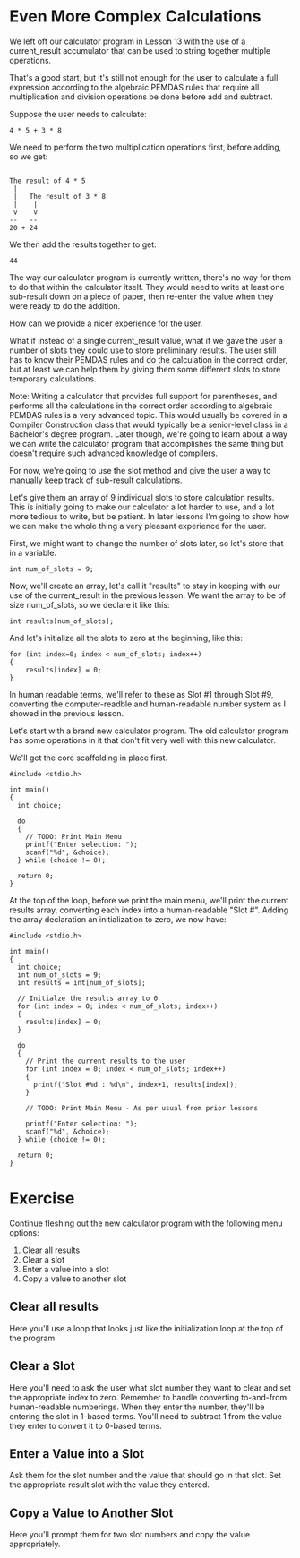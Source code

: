 Even More Complex Calculations
==============================

We left off our calculator program in Lesson 13 with the use of a current_result
accumulator that can be used to string together multiple operations.

That's a good start, but it's still not enough for the user to calculate a full
expression according to the algebraic PEMDAS rules that require all multiplication
and division operations be done before add and subtract.

Suppose the user needs to calculate:

```
4 * 5 + 3 * 8
```

We need to perform the two multiplication operations first, before adding, so we
get:

```

The result of 4 * 5
 |
 |   The result of 3 * 8
 |    |
 v    v
--   --
20 + 24
```

We then add the results together to get:

```
44
```

The way our calculator program is currently written, there's no way for them to do
that within the calculator itself. They would need to write at least one sub-result
down on a piece of paper, then re-enter the value when they were ready to do the
addition.

How can we provide a nicer experience for the user.

What if instead of a single current_result value, what if we gave the user a number
of slots they could use to store preliminary results. The user still has to know their
PEMDAS rules and do the calculation in the correct order, but at least we can help them
by giving them some different slots to store temporary calculations.

Note: Writing a calculator that provides full support for parentheses, and performs
all the calculations in the correct order according to algebraic PEMDAS rules is a very
advanced topic. This would usually be covered in a Compiler Construction class that would
typically be a senior-level class in a Bachelor's degree program. Later though, we're
going to learn about a way we can write the calculator program that accomplishes the same
thing but doesn't require such advanced knowledge of compilers.

For now, we're going to use the slot method and give the user a way to manually keep
track of sub-result calculations.

Let's give them an array of 9 individual slots to store calculation results. This is
initially going to make our calculator a lot harder to use, and a lot more tedious to
write, but be patient. In later lessons I'm going to show how we can make the whole thing
a very pleasant experience for the user.

First, we might want to change the number of slots later, so let's store that in a variable.

```
int num_of_slots = 9;
```

Now, we'll create an array, let's call it "results" to stay in keeping with our use of the
current_result in the previous lesson. We want the array to be of size num_of_slots, so we
declare it like this:

```
int results[num_of_slots];
```

And let's initialize all the slots to zero at the beginning, like this:

```
for (int index=0; index < num_of_slots; index++)
{
    results[index] = 0;
}
```

In human readable terms, we'll refer to these as Slot #1 through Slot #9, converting the
computer-readble and human-readable number system as I showed in the previous lesson.

Let's start with a brand new calculator program. The old calculator program has some operations
in it that don't fit very well with this new calculator.

We'll get the core scaffolding in place first.

```
#include <stdio.h>

int main()
{
  int choice;

  do
  {
    // TODO: Print Main Menu
    printf("Enter selection: ");
    scanf("%d", &choice);
  } while (choice != 0);

  return 0;
}
```

At the top of the loop, before we print the main menu, we'll print the current results array,
converting each index into a human-readable "Slot #". Adding the array declaration an initialization
to zero, we now have:

```
#include <stdio.h>

int main()
{
  int choice;
  int num_of_slots = 9;
  int results = int[num_of_slots];

  // Initialze the results array to 0
  for (int index = 0; index < num_of_slots; index++)
  {
    results[index] = 0;
  }

  do
  {
    // Print the current results to the user
    for (int index = 0; index < num_of_slots; index++)
    {
      printf("Slot #%d : %d\n", index+1, results[index]);
    }

    // TODO: Print Main Menu - As per usual from prior lessons

    printf("Enter selection: ");
    scanf("%d", &choice);
  } while (choice != 0);

  return 0;
}
```

Exercise
========

Continue fleshing out the new calculator program with the following menu options:

1. Clear all results
2. Clear a slot
3. Enter a value into a slot
4. Copy a value to another slot

Clear all results
-----------------

Here you'll use a loop that looks just like the initialization loop at the top of the program.

Clear a Slot
------------

Here you'll need to ask the user what slot number they want to clear and set the appropriate
index to zero. Remember to handle converting to-and-from human-readable numberings. When they
enter the number, they'll be entering the slot in 1-based terms. You'll need to subtract 1 from
the value they enter to convert it to 0-based terms.

Enter a Value into a Slot
-------------------------

Ask them for the slot number and the value that should go in that slot. Set the appropriate
result slot with the value they entered.

Copy a Value to Another Slot
----------------------------

Here you'll prompt them for two slot numbers and copy the value appropriately.

